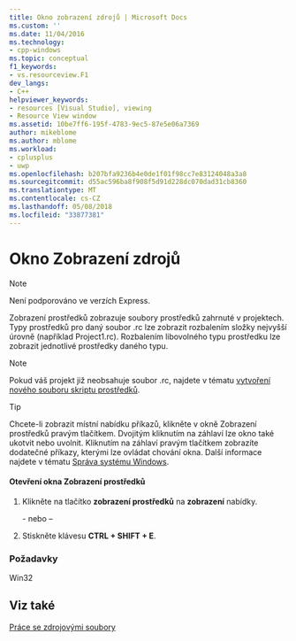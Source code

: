 ```yaml
---
title: Okno zobrazení zdrojů | Microsoft Docs
ms.custom: ''
ms.date: 11/04/2016
ms.technology:
- cpp-windows
ms.topic: conceptual
f1_keywords:
- vs.resourceview.F1
dev_langs:
- C++
helpviewer_keywords:
- resources [Visual Studio], viewing
- Resource View window
ms.assetid: 10be7ff6-195f-4783-9ec5-87e5e06a7369
author: mikeblome
ms.author: mblome
ms.workload:
- cplusplus
- uwp
ms.openlocfilehash: b207bfa9236b4e0de1f01f98cc7e83124048a3a8
ms.sourcegitcommit: d55ac596ba8f908f5d91d228dc070dad31cb8360
ms.translationtype: MT
ms.contentlocale: cs-CZ
ms.lasthandoff: 05/08/2018
ms.locfileid: "33877381"
---
```

# <a name="resource-view-window"></a>Okno Zobrazení zdrojů
> [!NOTE]
>  Není podporováno ve verzích Express.  
  
 Zobrazení prostředků zobrazuje soubory prostředků zahrnuté v projektech. Typy prostředků pro daný soubor .rc lze zobrazit rozbalením složky nejvyšší úrovně (například Project1.rc). Rozbalením libovolného typu prostředku lze zobrazit jednotlivé prostředky daného typu.  
  
> [!NOTE]
>  Pokud váš projekt již neobsahuje soubor .rc, najdete v tématu [vytvoření nového souboru skriptu prostředků](../windows/how-to-create-a-resource-script-file.md).  
  
> [!TIP]
>  Chcete-li zobrazit místní nabídku příkazů, klikněte v okně Zobrazení prostředků pravým tlačítkem. Dvojitým kliknutím na záhlaví lze okno také ukotvit nebo uvolnit. Kliknutím na záhlaví pravým tlačítkem zobrazíte dodatečné příkazy, kterými lze ovládat chování okna. Další informace najdete v tématu [Správa systému Windows](/visualstudio/ide/customizing-window-layouts-in-visual-studio).  
  
#### <a name="to-open-the-resource-view-window"></a>Otevření okna Zobrazení prostředků  
  
1.  Klikněte na tlačítko **zobrazení prostředků** na **zobrazení** nabídky.  
  
     \- nebo –  
  
2.  Stiskněte klávesu **CTRL + SHIFT + E**.  
  

  
### <a name="requirements"></a>Požadavky  
 Win32  
  
## <a name="see-also"></a>Viz také  
 [Práce se zdrojovými soubory](../windows/working-with-resource-files.md)